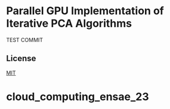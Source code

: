 #  Parallel GPU Implementation of Iterative PCA Algorithms

TEST COMMIT

## License
[MIT](https://choosealicense.com/licenses/mit/)
# cloud_computing_ensae_23
